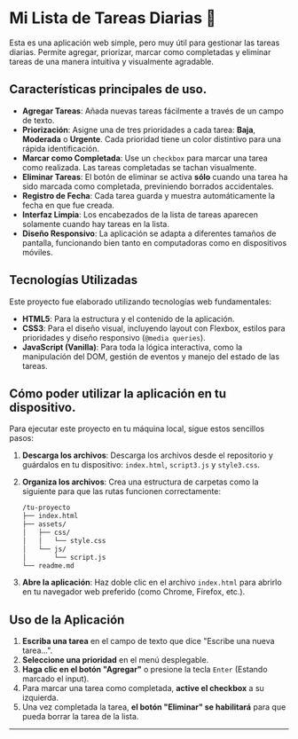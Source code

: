 # Mi Lista de Tareas Diarias 📝

Esta es una aplicación web simple, pero muy útil para gestionar las tareas diarias. Permite agregar, priorizar, marcar como completadas y eliminar tareas de una manera intuitiva y visualmente agradable.

## Características principales de uso.

* **Agregar Tareas**: Añada nuevas tareas fácilmente a través de un campo de texto.
* **Priorización**: Asigne una de tres prioridades a cada tarea: **Baja**, **Moderada** o **Urgente**. Cada prioridad tiene un color distintivo para una rápida identificación.
* **Marcar como Completada**: Use un `checkbox` para marcar una tarea como realizada. Las tareas completadas se tachan visualmente.
* **Eliminar Tareas**: El botón de eliminar se activa **sólo** cuando una tarea ha sido marcada como completada, previniendo borrados accidentales.
* **Registro de Fecha**: Cada tarea guarda y muestra automáticamente la fecha en que fue creada.
* **Interfaz Limpia**: Los encabezados de la lista de tareas aparecen solamente cuando hay tareas en la lista.
* **Diseño Responsivo**: La aplicación se adapta a diferentes tamaños de pantalla, funcionando bien tanto en computadoras como en dispositivos móviles.

## Tecnologías Utilizadas

Este proyecto fue elaborado utilizando tecnologías web fundamentales:

* **HTML5**: Para la estructura y el contenido de la aplicación.
* **CSS3**: Para el diseño visual, incluyendo layout con Flexbox, estilos para prioridades y diseño responsivo (`@media queries`).
* **JavaScript (Vanilla)**: Para toda la lógica interactiva, como la manipulación del DOM, gestión de eventos y manejo del estado de las tareas.

## Cómo poder utilizar la aplicación en tu dispositivo.

Para ejecutar este proyecto en tu máquina local, sigue estos sencillos pasos:

1.  **Descarga los archivos**: Descarga los archivos desde el repositorio y guárdalos en tu dispositivo: `index.html`, `script3.js` y `style3.css`.

2.  **Organiza los archivos**: Crea una estructura de carpetas como la siguiente para que las rutas funcionen correctamente:
    ```bash
    /tu-proyecto
    ├── index.html
    ├── assets/
    │   ├── css/
    │   │   └── style.css
    │   └── js/
    │       └── script.js
    └── readme.md
    ```

3.  **Abre la aplicación**: Haz doble clic en el archivo `index.html` para abrirlo en tu navegador web preferido (como Chrome, Firefox, etc.).

## Uso de la Aplicación

1.  **Escriba una tarea** en el campo de texto que dice "Escribe una nueva tarea...".
2.  **Seleccione una prioridad** en el menú desplegable.
3.  **Haga clic en el botón "Agregar"** o presione la tecla `Enter` (Estando marcado el input).
4.  Para marcar una tarea como completada, **active el checkbox** a su izquierda.
5.  Una vez completada la tarea, **el botón "Eliminar" se habilitará** para que pueda borrar la tarea de la lista.

---